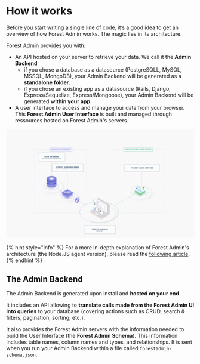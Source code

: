 # How it works

Before you start writing a single line of code, it’s a good idea to get an overview of how Forest Admin works. The magic lies in its architecture.&#x20;

Forest Admin provides you with:

- An API hosted on your server to retrieve your data. We call it the **Admin Backend**
  - if you chose a database as a datasource (PostgreSQLL, MySQL, MSSQL, MongoDB), your Admin Backend will be generated as a **standalone folder**.
  - if you chose an existing app as a datasource (Rails, Django, Express/Sequelize, Express/Mongoose), your Admin Backend will be generated **within your app**.
- A user interface to access and manage your data from your browser. This **Forest Admin User Interface** is built and managed through ressources hosted on Forest Admin's servers.

![The Admin Backend is a Node.JS REST API hosted on your servers](../assets/Base.png)

{% hint style="info" %}
For a more in-depth explanation of Forest Admin's architecture (the Node.JS agent version), please read the [following article](https://medium.com/forest-admin/a-deep-dive-into-forest-admins-architecture-and-its-benefits-for-the-developers-who-trust-it-1d49212fb4b).
{% endhint %}

## The Admin Backend

The Admin Backend is generated upon install and **hosted on your end**.

It includes an API allowing to **translate calls made from the Forest Admin UI into queries** to your database (covering actions such as CRUD, search & filters, pagination, sorting, etc.).

It also provides the Forest Admin servers with the information needed to build the User Interface (the **Forest Admin Schema**). This information includes table names, column names and types, and relationships. It is sent when you run your Admin Backend within a file called `forestadmin-schema.json`.
